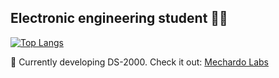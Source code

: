 
## Electronic engineering student :man_student:

[![Top Langs](https://github-readme-stats.vercel.app/api/top-langs/?username=mechanix97&layout=compact)](https://github.com/mechanix97/github-readme-stats)


🌱 Currently developing DS-2000. Check it out: [Mechardo Labs](https://www.mechardo3d.xyz)
<!--


Here are some ideas to get you started:

- 🔭 I’m currently working on ...
- 🌱 I’m currently learning ...
- 👯 I’m looking to collaborate on ...
- 🤔 I’m looking for help with ...
- 💬 Ask me about ...
- 📫 How to reach me: ...
- 😄 Pronouns: ...
- ⚡ Fun fact: ...
-->
